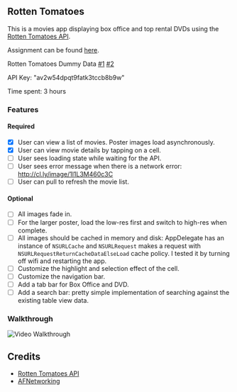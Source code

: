 ## Rotten Tomatoes

This is a movies app displaying box office and top rental DVDs using the [Rotten Tomatoes API](http://developer.rottentomatoes.com/docs/read/JSON).

Assignment can be found [here](http://courses.codepath.com/courses/intro_to_ios/week/1#!assignment).

Rotten Tomatoes Dummy Data [#1](https://gist.githubusercontent.com/timothy1ee/d1778ca5b944ed974db0/raw/489d812c7ceeec0ac15ab77bf7c47849f2d1eb2b/gistfile1.json)
[#2](https://gist.githubusercontent.com/timothy1ee/e41513a57049e21bc6cf/raw/b490e79be2d21818f28614ec933d5d8f467f0a66/gistfile1.json)

API Key: "av2w54dpqt9fatk3tccb8b9w"

Time spent: 3 hours

### Features

#### Required

- [x] User can view a list of movies. Poster images load asynchronously.
- [x] User can view movie details by tapping on a cell.
- [ ] User sees loading state while waiting for the API.
- [ ] User sees error message when there is a network error: http://cl.ly/image/1l1L3M460c3C
- [ ] User can pull to refresh the movie list.

#### Optional

- [ ] All images fade in.
- [ ] For the larger poster, load the low-res first and switch to high-res when complete.
- [ ] All images should be cached in memory and disk: AppDelegate has an instance of `NSURLCache` and `NSURLRequest` makes a request with `NSURLRequestReturnCacheDataElseLoad` cache policy. I tested it by turning off wifi and restarting the app.
- [ ] Customize the highlight and selection effect of the cell.
- [ ] Customize the navigation bar.
- [ ] Add a tab bar for Box Office and DVD.
- [ ] Add a search bar: pretty simple implementation of searching against the existing table view data.

### Walkthrough
![Video Walkthrough](http://i.imgur.com/9d4fXIm.gif)

Credits
---------
* [Rotten Tomatoes API](http://developer.rottentomatoes.com/docs/read/JSON)
* [AFNetworking](https://github.com/AFNetworking/AFNetworking)
